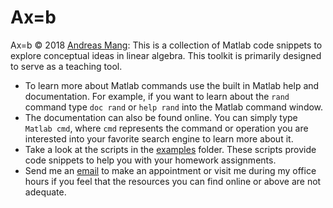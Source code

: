 # Ax=b

Ax=b &copy; 2018 [Andreas Mang](http://www.math.uh.edu/~andreas): This is a collection of Matlab code snippets to explore conceptual ideas in linear algebra. This toolkit is primarily designed to serve as a teaching tool.


* To learn more about Matlab commands use the built in Matlab help and documentation. For example, if you want to learn about the `rand` command type `doc rand` or `help rand` into the Matlab command window.
* The documentation can also be found online. You can simply type `Matlab cmd`, where `cmd` represents the command or operation you are interested into your favorite search engine to learn more about it.
* Take a look at the scripts in the [examples](https://github.com/andreasmang/axisb/tree/master/examples) folder. These scripts provide code snippets to help you with your homework assignments.
* Send me an [email](andreas@math.uh.edu) to make an appointment or visit me during my office hours if you feel that the resources you can find online or above are not adequate.
